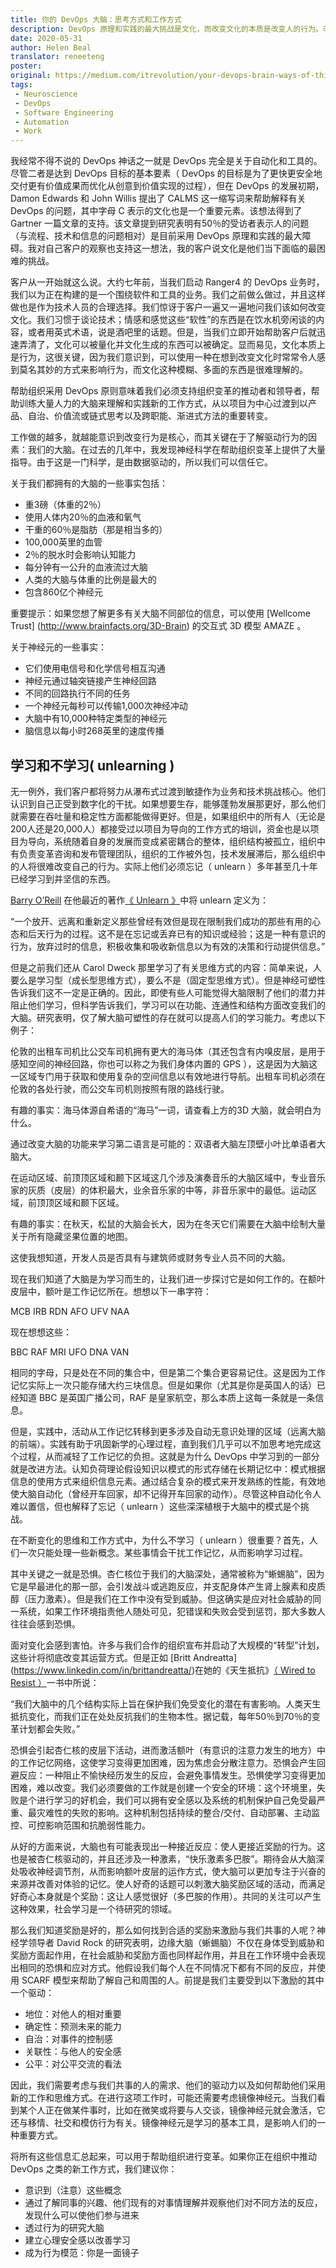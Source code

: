 ```yaml
---
title: 你的 DevOps 大脑：思考方式和工作方式
description: DevOps 原理和实践的最大挑战是文化，而改变文化的本质是改变人的行为。改变行为的关键在于了解驱动行为的大脑。
date: 2020-05-31
author: Helen Beal
translator: reneeteng
poster: 
original: https://medium.com/itrevolution/your-devops-brain-ways-of-thinking-ways-of-working-a2b046708d3a
tags:
 - Neuroscience
 - DevOps
 - Software Engineering
 - Automation
 - Work
---
```


我经常不得不说的 DevOps 神话之一就是 DevOps 完全是关于自动化和工具的。尽管二者是达到 DevOps 目标的基本要素（ DevOps 的目标是为了更快更安全地交付更有价值成果而优化从创意到价值实现的过程），但在 DevOps 的发展初期，Damon Edwards 和 John Willis 提出了 CALMS 这一缩写词来帮助解释有关 DevOps 的问题，其中字母 C 表示的文化也是一个重要元素。该想法得到了 Gartner 一篇文章的支持。该文章提到研究表明有50％的受访者表示人的问题（与流程、技术和信息的问题相对）是目前采用 DevOps 原理和实践的最大障碍。我对自己客户的观察也支持这一想法，我的客户说文化是他们当下面临的最困难的挑战。

客户从一开始就这么说。大约七年前，当我们启动 Ranger4 的 DevOps 业务时，我们以为正在构建的是一个围绕软件和工具的业务。我们之前做么做过，并且这样做也是作为技术人员的合理选择。我们惊讶于客户一遍又一遍地问我们该如何改变文化。我们习惯于谈论技术；情感和感觉这些“软性”的东西是在饮水机旁闲谈的内容，或者用英式术语，说是酒吧里的话题。但是，当我们立即开始帮助客户后就迅速弄清了，文化可以被量化并文化生成的东西可以被确定。显而易见，文化本质上是行为，这很关键，因为我们意识到，可以使用一种在想到改变文化时常常令人感到莫名其妙的方式来影响行为，而文化这种模糊、多面的东西是很难理解的。

帮助组织采用 DevOps 原则意味着我们必须支持组织变革的推动者和领导者，帮助训练大量人力的大脑来理解和实践新的工作方式，从以项目为中心过渡到以产品、自治、价值流或链式思考以及跨职能、渐进式方法的重要转变。

工作做的越多，就越能意识到改变行为是核心，而其关键在于了解驱动行为的因素：我们的大脑。在过去的几年中，我发现神经科学在帮助组织变革上提供了大量指导。由于这是一门科学，是由数据驱动的，所以我们可以信任它。

关于我们都拥有的大脑的一些事实包括：

 - 重3磅（体重的2％）
 - 使用人体内20％的血液和氧气
 - 干重的60％是脂肪（那是相当多的）
 - 100,000英里的血管
 - 2％的脱水时会影响认知能力
 - 每分钟有一公升的血液流过大脑
 - 人类的大脑与体重的比例是最大的
 - 包含860亿个神经元

重要提示：如果您想了解更多有关大脑不同部位的信息，可以使用 [Wellcome Trust] (http://www.brainfacts.org/3D-Brain) 的交互式 3D 模型 AMAZE 。

关于神经元的一些事实：

 - 它们使用电信号和化学信号相互沟通
 - 神经元通过轴突链接产生神经回路
 - 不同的回路执行不同的任务
 - 一个神经元每秒可以传输1,000次神经冲动
 - 大脑中有10,000种特定类型的神经元
 - 脑信息以每小时268英里的速度传播

## 学习和不学习( unlearning )

无一例外，我们客户都将努力从瀑布式过渡到敏捷作为业务和技术挑战核心。他们认识到自己正受到数字化的干扰。如果想要生存，能够蓬勃发展那更好，那么他们就需要在吞吐量和稳定性方面都能做得更好。但是，如果组织中的所有人（无论是200人还是20,000人）都接受过以项目为导向的工作方式的培训，资金也是以项目为导向，系统随着自身的发展而变成紧密耦合的整体，组织结构被孤立，组织中有负责变革咨询和发布管理团队，组织的工作被外包，技术发展滞后，那么组织中的人将很难改变自己的行为。实际上他们必须忘记（ unlearn ）多年甚至几十年已经学习到并坚信的东西。

[Barry O’Reill](https://www.linkedin.com/in/barryoreilly/) 在他最近的著作[《 Unlearn 》](https://barryoreilly.com/unlearning-business-innovation/)中将 unlearn 定义为：

“一个放开、远离和重新定义那些曾经有效但是现在限制我们成功的那些有用的心态和后天行为的过程。这不是在忘记或丢弃已有的知识或经验；这是一种有意识的行为，放弃过时的信息，积极收集和吸收新信息以为有效的决策和行动提供信息。”

但是之前我们还从 Carol Dweck 那里学习了有关思维方式的内容：简单来说，人要么是学习型（成长型思维方式），要么不是（固定型思维方式）。但是神经可塑性告诉我们这不一定是正确的。因此，即使有些人可能觉得大脑限制了他们的潜力并阻止他们学习，但科学告诉我们，学习可以在功能、连通性和结构方面改变我们的大脑。研究表明，仅了解大脑可塑性的存在就可以提高人们的学习能力。考虑以下例子：

伦敦的出租车司机比公交车司机拥有更大的海马体（其还包含有内嗅皮层，是用于感知空间的神经回路，你也可以称之为我们身体内置的 GPS ），这是因为大脑这一区域专门用于获取和使用复杂的空间信息以有效地进行导航。出租车司机必须在伦敦的各处行驶，而公交车司机则按照有限的路线行驶。

有趣的事实：海马体源自希语的“海马”一词，请查看上方的3D 大脑，就会明白为什么。

通过改变大脑的功能来学习第二语言是可能的：双语者大脑左顶壁小叶比单语者大脑大。

在运动区域、前顶顶区域和颞下区域这几个涉及演奏音乐的大脑区域中，专业音乐家的灰质（皮层）的体积最大，业余音乐家的中等，非音乐家中的最低。运动区域，前顶顶区域和颞下区域。

有趣的事实：在秋天，松鼠的大脑会长大，因为在冬天它们需要在大脑中绘制大量关于所有隐藏坚果位置的地图。

这使我想知道，开发人员是否具有与建筑师或财务专业人员不同的大脑。

现在我们知道了大脑是为学习而生的，让我们进一步探讨它是如何工作的。在额叶皮层中，额叶是工作记忆所在。想想以下一串字符：

MCB IRB RDN AFO UFV NAA

现在想想这些：

BBC RAF MRI UFO DNA VAN

相同的字母，只是处在不同的集合中，但是第二个集合更容易记住。这是因为工作记忆实际上一次只能存储大约三块信息。但是如果你（尤其是你是英国人的话）已经知道 BBC 是英国广播公司，RAF 是皇家航空，那么本质上这每一条就是一条信息。

但是，实践中，活动从工作记忆转移到更多涉及自动无意识处理的区域（远离大脑的前端）。实践有助于巩固新学的心理过程，直到我们几乎可以不加思考地完成这个过程，从而减轻了工作记忆的负担。这就是为什么 DevOps 中学习到的一部分就是改进方法。认知负荷理论假设知识以模式的形式存储在长期记忆中：模式根据信息的使用方式来组织信息元素。通过结合复杂的模式来开发熟练的性能，有效地使大脑自动化（曾经开车回家，却不记得开车回家的动作）。尽管这种自动化令人难以置信，但也解释了忘记（ unlearn ）这些深深植根于大脑中的模式是个挑战。

在不断变化的思维和工作方式中，为什么不学习（ unlearn ）很重要？首先，人们一次只能处理一些新概念。某些事情会干扰工作记忆，从而影响学习过程。

其中关键之一就是恐惧。杏仁核位于我们的大脑深处，通常被称为“蜥蜴脑”，因为它是早最进化的那一部，会引发战斗或逃跑反应，并支配身体产生肾上腺素和皮质醇（压力激素）。但是我们在工作中没有受到威胁。但这确实是应对社会威胁的同一系统，如果工作环境指责他人随处可见，犯错误和失败会受到惩罚，那大多数人往往会感到恐惧。

面对变化会感到害怕。许多与我们合作的组织宣布并启动了大规模的“转型”计划，这些计将彻底改变其运营方式。但是正如 [Britt Andreatta] (https://www.linkedin.com/in/brittandreatta/)在她的《天生抵抗》[（ Wired to Resist ）](https://www.brittandreatta.com/wired-to-resist/)一书中所说：

“我们大脑中的几个结构实际上旨在保护我们免受变化的潜在有害影响。人类天生抵抗变化，而我们正在处处反抗我们的生物本性。据记载，每年50％到70％的变革计划都会失败。”

恐惧会引起杏仁核的皮层下活动，进而激活额叶（有意识的注意力发生的地方）中的工作记忆网络，这使学习变得更加困难，因为焦虑会分散注意力。恐惧会产生回避反应：一种阻止不愉快经历发生的反应，会避免事情发生。恐惧使学习变得更加困难，难以改变。我们必须要做的工作就是创建一个安全的环境：这个环境里，失败是个进行学习的好机会，我们可以拥有安全感以及系统的机制保护自己免受最严重、最灾难性的失败的影响。这种机制包括持续的整合/交付、自动部署、主动监控、可控影响范围和抗脆弱性能力。

从好的方面来说，大脑也有可能表现出一种接近反应：使人更接近奖励的行为。这也是被杏仁核驱动的，并且还涉及一种激素，“快乐激素多巴胺”。期待会从大脑深处吸收神经调节剂，从而影响额叶皮层的运作方式，使大脑可以更加专注于兴奋的来源并改善对体验的记忆。使人好奇的话题可以刺激大脑奖励区域的活动，而满足好奇心本身就是个奖励：这让人感觉很好（多巴胺的作用）。共同的关注可以产生这种效果，社会学习是一个待研究的领域。

那么我们知道奖励是好的，那么如何找到合适的奖励来激励与我们共事的人呢？神经学领导者 David Rock 的研究表明，边缘大脑（蜥蜴脑）不仅在身体受到威胁和奖励方面起作用，在社会威胁和奖励方面也同样起作用，并且在工作环境中会表现出相同的恐惧和应对方式。他假设我们每个人在不同情况下都有不同的反应，并使用 SCARF 模型来帮助了解自己和周围的人。前提是我们主要受到以下激励的其中一个驱动：

 - 地位：对他人的相对重要
 - 确定性：预测未来的能力
 - 自治：对事件的控制感
 - 关联性：与他人的安全感
 - 公平：对公平交流的看法

因此，我们需要考虑与我们共事的人的需求、他们的驱动力以及如何帮助他们采用新的工作和思维方式。在进行这项工作时，可能还需要考虑镜像神经元。当我们看到某个人正在做某件事时，比如在微笑或将要与人交谈，镜像神经元就会激活，它还与移情、社交和模仿行为有关。镜像神经元是学习的基本工具，是影响人们的一种重要方式。

将所有这些信息汇总起来，可以用于帮助组织进行变革。如果你正在组织中推动 DevOps 之类的新工作方式，我们建议你：

 - 意识到（注意）这些概念
 - 通过了解同事的兴趣、他们现有的对事情理解并观察他们对不同方法的反应，发现什么可以使他们参与进来
 - 透过行为的研究大脑
 - 建立心理安全感以改善学习
 - 成为行为模范：你是一面镜子

